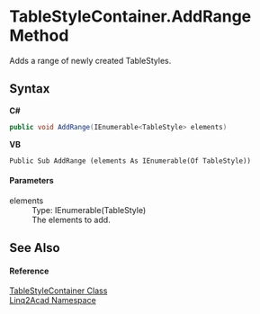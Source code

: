 # TableStyleContainer.AddRange Method 
 

Adds a range of newly created TableStyles.

## Syntax

**C#**<br />
``` C#
public void AddRange(IEnumerable<TableStyle> elements)
```

**VB**<br />
``` VB
Public Sub AddRange (elements As IEnumerable(Of TableStyle))
```


#### Parameters
<dl><dt>elements</dt><dd>Type: IEnumerable(TableStyle)<br />The elements to add.</dd></dl>

## See Also


#### Reference
<a href="T_Linq2Acad_TableStyleContainer.md">TableStyleContainer Class</a><br /><a href="N_Linq2Acad.md">Linq2Acad Namespace</a><br />
